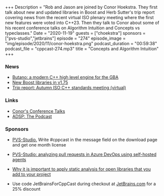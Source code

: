 +++
Description = "Rob and Jason are joined by Conor Hoekstra. They first talk about new and updated libraries in Boost and Herb Sutter's trip report covering news from the recent virtual ISO plenary meeting where the first new features were voted into C++23. Then they talk to Conor about some of his recent conference talks on Algorithm Intuition and Concepts vs typeclasses."
Date = "2020-11-19"
guests = ["choekstra"]
sponsors = ["pvs-studio","jetbrains"]
episode = "274"
episode_image = "img/episode/2020/11/conor-hoekstra.png"
podcast_duration = "00:59:38"
podcast_file = "cppcast-274.mp3"
title = "Concepts and Algorithm Intuition"
+++

### News ###

 - [Butano: a modern C++ high level engine for the GBA](https://old.reddit.com/r/cpp/comments/jrjj2n/butano_a_modern_c_high_level_engine_for_the_gba/)
 - [New Boost libraries in v1.75](https://www.boost.org/users/history/in_progress.html)
 - [Trip report: Autumn ISO C++ standards meeting (virtual)](https://herbsutter.com/2020/11/13/trip-report-autumn-iso-c-standards-meeting-virtual/)

### Links ###

 - [Conor's Conference Talks](https://github.com/codereport/Talks/blob/master/README.md)
 - [ADSP: The Podcast](https://adspthepodcast.com/)

### Sponsors ###

- [PVS-Studio.](https://www.viva64.com/pvs-download-cppcast-t) Write #cppcast in the message field on the download page and get one month license
- [PVS-Studio: analyzing pull requests in Azure DevOps using self-hosted agents](https://www.viva64.com/pvs-azure-devops)
- [Why it is important to apply static analysis for open libraries that you add to your project](https://www.viva64.com/pvs-open-libraries)

- Use code JetBrainsForCppCast during checkout at [JetBrains.com](http://www.jetbrains.com/) for a 25% discount